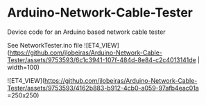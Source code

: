 # Arduino-Network-Cable-Tester
Device code for an Arduino based network cable tester

See NetworkTester.ino file
![ET4_VIEW](https://github.com/jlobeiras/Arduino-Network-Cable-Tester/assets/9753593/6c1c3941-107f-484d-8e84-c2c4013141de | width=100)


![ET4_VIEW](https://github.com/jlobeiras/Arduino-Network-Cable-Tester/assets/9753593/4162b883-b912-4cb0-a059-97afb4eac01a =250x250)
